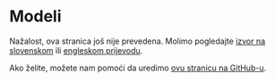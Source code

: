 # Modeli

Nažalost, ova stranica još nije prevedena. Molimo pogledajte [izvor na slovenskom](/sl/models) ili [engleskom prijevodu](/en/models).

Ako želite, možete nam pomoći da uredimo [ovu stranicu na GitHub-u](https://github.com/sledilnik/website/blob/master/src/content/models_hr.md).
